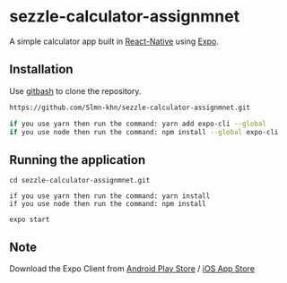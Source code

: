 # sezzle-calculator-assignmnet

A simple calculator app built in [React-Native](https://reactnative.dev/) using [Expo](https://docs.expo.io/).

## Installation

Use [gitbash](https://git-scm.com/downloads) to clone the repository.

```bash
https://github.com/Slmn-khn/sezzle-calculator-assignmnet.git

if you use yarn then run the command: yarn add expo-cli --global
if you use node then run the command: npm install --global expo-cli
```

## Running the application

```
cd sezzle-calculator-assignmnet.git

if you use yarn then run the command: yarn install
if you use node then run the command: npm install

expo start
```

## Note
Download the Expo Client from [Android Play Store](https://play.google.com/store/apps/details?id=host.exp.exponent) / [iOS App Store](https://itunes.com/apps/exponent)
